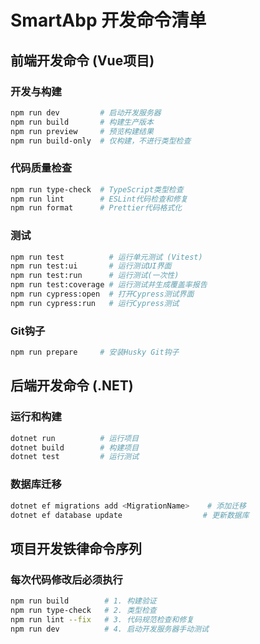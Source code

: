 # SmartAbp 开发命令清单

## 前端开发命令 (Vue项目)

### 开发与构建
```bash
npm run dev         # 启动开发服务器
npm run build       # 构建生产版本
npm run preview     # 预览构建结果
npm run build-only  # 仅构建，不进行类型检查
```

### 代码质量检查
```bash
npm run type-check  # TypeScript类型检查
npm run lint        # ESLint代码检查和修复
npm run format      # Prettier代码格式化
```

### 测试
```bash
npm run test          # 运行单元测试 (Vitest)
npm run test:ui       # 运行测试UI界面
npm run test:run      # 运行测试(一次性)
npm run test:coverage # 运行测试并生成覆盖率报告
npm run cypress:open  # 打开Cypress测试界面
npm run cypress:run   # 运行Cypress测试
```

### Git钩子
```bash
npm run prepare     # 安装Husky Git钩子
```

## 后端开发命令 (.NET)

### 运行和构建
```bash
dotnet run          # 运行项目
dotnet build        # 构建项目
dotnet test         # 运行测试
```

### 数据库迁移
```bash
dotnet ef migrations add <MigrationName>    # 添加迁移
dotnet ef database update                  # 更新数据库
```

## 项目开发铁律命令序列

### 每次代码修改后必须执行
```bash
npm run build        # 1. 构建验证
npm run type-check   # 2. 类型检查
npm run lint --fix   # 3. 代码规范检查和修复
npm run dev          # 4. 启动开发服务器手动测试
```